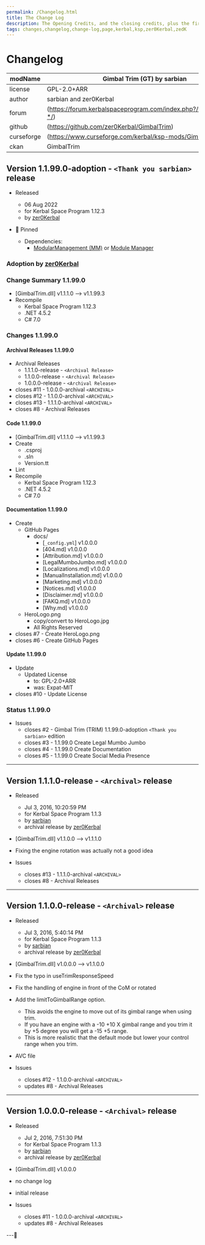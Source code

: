 ```yaml
---
permalink: /Changelog.html
title: The Change Log
description: The Opening Credits, and the closing credits, plus the first of two (or is three) end credit scenes
tags: changes,changelog,change-log,page,kerbal,ksp,zer0Kerbal,zedK
---
```

<!-- hdr-changelog.md v1.0.0.1
GimbalTrim (TRIM)
created: 20 Jun 2022
updated: 
CC BY-ND 4.0 by zer0Kerbal -->  
# Changelog  
  
| modName    | Gimbal Trim (GT) by sarbian                                       |
| ---------- | ----------------------------------------------------------------- |
| license    | GPL-2.0+ARR                                                       |
| author     | sarbian and zer0Kerbal                                            |
| forum      | (https://forum.kerbalspaceprogram.com/index.php?/topic/142982-*/) |
| github     | (https://github.com/zer0Kerbal/GimbalTrim)                        |
| curseforge | (https://www.curseforge.com/kerbal/ksp-mods/GimbalTrim)           |
| ckan       | GimbalTrim                                                        |

## Version 1.1.99.0-adoption - `<Thank you sarbian>` release

* Released
  * 06 Aug 2022
  * for Kerbal Space Program 1.12.3
  * by [zer0Kerbal](https://github.com/zer0Kerbal)

* 📌 Pinned
  * Dependencies:
    * [ModularManagement (MM)](https://curseforge.com/kerbal/ksp-mods/ModularManagement) or [Module Manager](https://forum.kerbalspaceprogram.com/index.php?/topic/50533-*/)

### Adoption by [zer0Kerbal](https://github.com/zer0Kerbal)

### Change Summary 1.1.99.0

* [GimbalTrim.dll] v1.1.1.0 --> v1.1.99.3
* Recompile
  * Kerbal Space Program 1.12.3
  * .NET 4.5.2
  * C# 7.0

### Changes 1.1.99.0

#### Archival Releases 1.1.99.0

* Archival Releases
  * 1.1.1.0-release - `<Archival Release>`
  * 1.1.0.0-release - `<Archival Release>`
  * 1.0.0.0-release - `<Archival Release>`
* closes #11 - 1.0.0.0-archival `<ARCHIVAL>`
* closes #12 - 1.1.0.0-archival `<ARCHIVAL>`
* closes #13 - 1.1.1.0-archival `<ARCHIVAL>`
* closes #8 - Archival Releases

#### Code 1.1.99.0

* [GimbalTrim.dll] v1.1.1.0 --> v1.1.99.3
* Create
  * .csproj
  * .sln
  * Version.tt
* Lint
* Recompile
  * Kerbal Space Program 1.12.3
  * .NET 4.5.2
  * C# 7.0

#### Documentation 1.1.99.0

* Create
  * GitHub Pages
    * docs/
      * [`_config.yml`] v1.0.0.0
      * [404.md] v1.0.0.0
      * [Attribution.md] v1.0.0.0
      * [LegalMumboJumbo.md] v1.0.0.0
      * [Localizations.md] v1.0.0.0
      * [ManualInstallation.md] v1.0.0.0
      * [Marketing.md] v1.0.0.0
      * [Notices.md] v1.0.0.0
      * [Disclaimer.md] v1.0.0.0
      * [FAKQ.md] v1.0.0.0
      * [Why.md] v1.0.0.0
  * HeroLogo.png
    * copy/convert to HeroLogo.jpg
    * All Rights Reserved
* closes #7 - Create HeroLogo.png
* closes #6 - Create GitHub Pages

#### Update 1.1.99.0

* Update
  * Updated License
    * to: GPL-2.0+ARR
    * was: Expat-MIT
* closes #10 - Update License

### Status 1.1.99.0

* Issues
  * closes #2 - Gimbal Trim (TRIM) 1.1.99.0-adoption `<Thank you sarbian>` edition
  * closes #3 - 1.1.99.0 Create Legal Mumbo Jumbo
  * closes #4 - 1.1.99.0 Create Documentation
  * closes #5 - 1.1.99.0 Create Social Media Presence

---

## Version 1.1.1.0-release - `<Archival>` release

* Released
  * Jul 3, 2016, 10:20:59 PM
  * for Kerbal Space Program 1.1.3
  * by [sarbian](https://github.com/sarbian)
  * archival release by [zer0Kerbal](https://github.com/zer0Kerbal)

* [GimbalTrim.dll] v1.1.0.0 --> v1.1.1.0
* Fixing the engine rotation was actually not a good idea

* Issues
  * closes #13 - 1.1.1.0-archival `<ARCHIVAL>`
  * closes #8 - Archival Releases

---

## Version 1.1.0.0-release - `<Archival>` release

* Released
  * Jul 3, 2016, 5:40:14 PM
  * for Kerbal Space Program 1.1.3
  * by [sarbian](https://github.com/sarbian)
  * archival release by [zer0Kerbal](https://github.com/zer0Kerbal)

* [GimbalTrim.dll] v1.0.0.0 --> v1.1.0.0
* Fix the typo in useTrimResponseSpeed
* Fix the handling of engine in front of the CoM or rotated
* Add the limitToGimbalRange option.
  * This avoids the engine to move out of its gimbal range when using trim.
  * If you have an engine with a -10 +10 X gimbal range and you trim it by +5 degree you will get a -15 +5 range.
  * This is more realistic that the default mode but lower your control range when you trim.
* AVC file

* Issues
  * closes #12 - 1.1.0.0-archival `<ARCHIVAL>`
  * updates #8 - Archival Releases

---

## Version 1.0.0.0-release - `<Archival>` release

* Released
  * Jul 2, 2016, 7:51:30 PM
  * for Kerbal Space Program 1.1.3
  * by [sarbian](https://github.com/sarbian)
  * archival release by [zer0Kerbal](https://github.com/zer0Kerbal)

* [GimbalTrim.dll] v1.0.0.0
* no change log
* initial release

* Issues
  * closes #11 - 1.0.0.0-archival `<ARCHIVAL>`
  * updates #8 - Archival Releases

---